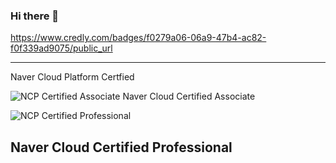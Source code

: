 ### Hi there 👋


https://www.credly.com/badges/f0279a06-06a9-47b4-ac82-f0f339ad9075/public_url

---
Naver Cloud Platform Certfied

![NCP Certified Associate](https://edu.ncloud.com/public/img/associate.svg)
Naver Cloud Certified Associate

![NCP Certified Professional](https://edu.ncloud.com/public/img/professional.svg)

Naver Cloud Certified Professional
---
<!--
**Tekk-97/Tekk-97** is a ✨ _special_ ✨ repository because its `README.md` (this file) appears on your GitHub profile.

Here are some ideas to get you started:

- 🔭 I’m currently working on ...
- 🌱 I’m currently learning ...
- 👯 I’m looking to collaborate on ...
- 🤔 I’m looking for help with ...
- 💬 Ask me about ...
- 📫 How to reach me: ...
- 😄 Pronouns: ...
- ⚡ Fun fact: ...
-->

